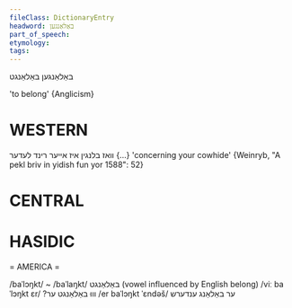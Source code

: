 ```yaml
---
fileClass: DictionaryEntry
headword: באַלאַנגען
part_of_speech: 
etymology: 
tags: 
---
```

באַלאַנגען
באַלאַנגט

'to belong'
{Anglicism}

WESTERN
========

וואז בלנגין איז אייער רינד לעדער {...}
'concerning your cowhide'
{Weinryb, "A pekl briv in yidish fun yor 1588": 52}

CENTRAL
========

HASIDIC
=======
= AMERICA = 

/baˈlɔŋkt/ ~ /baˈlaŋkt/ באַלאַנגט (vowel influenced by English belong)
/viː baˈlɔŋkt ɛr/ ?וווּ באַלאַנגט ער
/er baˈlɔŋkt ˈɛndəš/ ער באַלאַנג ענדערש
